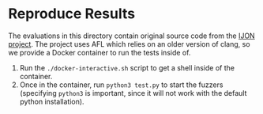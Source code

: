# Reproduce Results
The evaluations in this directory contain original source code from the
[IJON project](https://github.com/RUB-SysSec/ijon). The project uses AFL which relies on an older
version of clang, so we provide a Docker container to run the tests inside of.

1. Run the `./docker-interactive.sh` script to get a shell inside of the container.
2. Once in the container, run `python3 test.py` to start the fuzzers (specifying `python3` is 
important, since it will not work with the default python installation).
